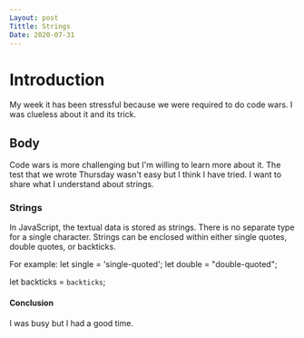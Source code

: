 ```yaml
---
Layout: post
Tittle: Strings
Date: 2020-07-31
---
```

# Introduction
My week it has been stressful because we were required to do code wars.
I was clueless about it and its trick.

## Body
Code wars is more challenging but I'm willing to learn more about it.
The test that we wrote Thursday wasn't easy but I think I have tried.
I want to share what I understand about strings.

### Strings
In JavaScript, the textual data is stored as strings. There is no separate type
for a single character. Strings can be enclosed within either single quotes, double
quotes, or backticks.


For example:
let single = 'single-quoted';
let double = "double-quoted";

let backticks = `backticks`;

#### Conclusion
I was busy but I had a good time.  